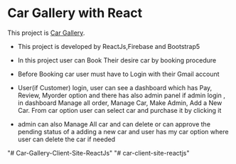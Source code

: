 # Car Gallery with React

This project is [Car Gallery](https://wheels-59842.web.app/).


* This project is developed by ReactJs,Firebase and Bootstrap5

* In this project user can Book Their desire car by booking procedure

* Before Booking car user must have to Login with their Gmail account

* User(if Customer) login, user can see a dashboard which has Pay, Review, Myorder option and there has also admin panel if admin login , in dashboard Manage all order, Manage Car, Make Admin, Add a New Car. From car option user can select car and purchase it by clicking it

* admin can also Manage All car and can delete or can approve the pending status of a adding a new car and user has my car option  where user can delete the car if needed

"# Car-Gallery-Client-Site-ReactJs" 
"# car-client-site-reactjs" 
